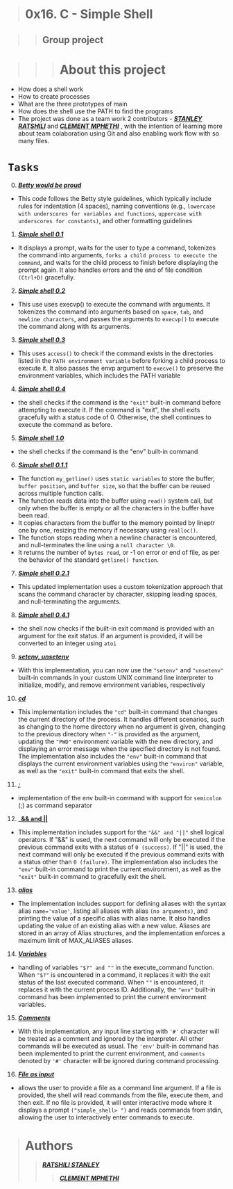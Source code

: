 > # 0x16. C - Simple Shell

>> ## Group project


> > > # About this project
- How does a shell work
- How to create processes
- What are the three prototypes of main
- How does the shell use the PATH to find the programs
- The project was done as a team work 2 contributors - ___[STANLEY RATSHILI]()___ and ___[CLEMENT MPHETHI]()___ , with the intention of learning more about team colaboration using Git and also enabling work flow with so many files.

# `Tasks`
0. ___[Betty would be proud](https://github.com/HoOdpHarMxcisT/simple_shell/blob/master/0-betty_style.c)___
- This code follows the Betty style guidelines, which typically include rules for indentation (4 spaces), naming conventions (e.g., `lowercase with underscores for variables and functions`, `uppercase with underscores for constants)`, and other formatting guidelines
1. ___[Simple shell 0.1](https://github.com/HoOdpHarMxcisT/simple_shell/blob/master/1-child_process.c)___
 - It displays a prompt, waits for the user to type a command, tokenizes the command into arguments, `forks a child process to execute the command`, and waits for the child process to finish before displaying the prompt again. It also handles errors and the end of file condition `(Ctrl+D)` gracefully.
2. ___[Simple shell 0.2](https://github.com/HoOdpHarMxcisT/simple_shell/blob/master/2-line.c)___
- This use uses execvp() to execute the command with arguments. It tokenizes the command into arguments based on `space`, `tab`, and `newline characters`, and passes the arguments to `execvp()` to execute the command along with its arguments.
3. ___[Simple shell 0.3](https://github.com/HoOdpHarMxcisT/simple_shell/blob/master/3-handle_the_power.c)___
- This uses `access()` to check if the command exists in the directories listed in the `PATH environment variable` before forking a child process to execute it. It also passes the envp argument to `execve()` to preserve the environment variables, which includes the PATH variable
4. ___[Simple shell 0.4](https://github.com/HoOdpHarMxcisT/simple_shell/blob/master/4-built_in.c)___
 - the shell checks if the command is the `"exit"` built-in command before attempting to execute it. If the command is "exit", the shell exits gracefully with a status code of 0. Otherwise, the shell continues to execute the command as before.
5. ___[Simple shell 1.0](https://github.com/HoOdpHarMxcisT/simple_shell/blob/master/5-implement_the_env.c)___
- the shell checks if the command is the "env" built-in command
6. ___[Simple shell 0.1.1](https://github.com/HoOdpHarMxcisT/simple_shell/blob/master/6-getline_function.c)___
- The function `my_getline()` uses `static variables` to store the buffer, `buffer position`, and `buffer size`, so that the buffer can be reused across multiple function calls.
- The function reads data into the buffer using `read()` system call, but only when the buffer is empty or all the characters in the buffer have been read.
- It copies characters from the buffer to the memory pointed by lineptr one by one, resizing the memory if necessary using `realloc()`.
- The function stops reading when a newline character is encountered, and null-terminates the line using a `null character \0`.
- It returns the number of `bytes read`, or -1 on error or end of file, as per the behavior of the standard `getline() function`.
7. ___[Simple shell 0.2.1](https://github.com/HoOdpHarMxcisT/simple_shell/blob/master/7-none_strtok.c)___
- This updated implementation uses a custom tokenization approach that scans the command character by character, skipping leading spaces, and null-terminating the arguments.
8. ___[Simple shell 0.4.1](https://github.com/HoOdpHarMxcisT/simple_shell/blob/master/8-handle_argument.c)___
- the shell now checks if the built-in exit command is provided with an argument for the exit status. If an argument is provided, it will be converted to an integer using `atoi`
9. ___[setenv, unsetenv](https://github.com/HoOdpHarMxcisT/simple_shell/blob/master/9-invironment.c)___
- With this implementation, you can now use the `"setenv"` and `"unsetenv"` built-in commands in your custom UNIX command line interpreter to initialize, modify, and remove environment variables, respectively
10. ___[cd](https://github.com/HoOdpHarMxcisT/simple_shell/blob/master/10-previous_directory.c)___
- This implementation includes the `"cd"` built-in command that changes the current directory of the process. It handles different scenarios, such as changing to the home directory when no argument is given, changing to the previous directory when `"-"` is provided as the argument, updating the `"PWD"` environment variable with the new directory, and displaying an error message when the specified directory is not found. The implementation also includes the `"env"` built-in command that displays the current environment variables using the `"environ"` variable, as well as the `"exit"` built-in command that exits the shell.
11. ___[;](https://github.com/HoOdpHarMxcisT/simple_shell/blob/master/11-semicolon.c)___
- implementation of the env built-in command with support for `semicolon` (;) as command separator
12. ___[&& and ||](https://github.com/HoOdpHarMxcisT/simple_shell/blob/master/12-logical_operators.c)__
- This implementation includes support for the `"&&" and "||"` shell logical operators. If "&&" is used, the next command will only be executed if the previous command exits with a status of `0 (success)`. If "||" is used, the next command will only be executed if the previous command exits with a status other than `0 (failure)`. The implementation also includes the `"env"` built-in command to print the current environment, as well as the `"exit"` built-in command to gracefully exit the shell.
13. ___[alias](https://github.com/HoOdpHarMxcisT/simple_shell/blob/master/13-alias_value.c)___
- The implementation includes support for defining aliases with the syntax alias `name='value'`, listing all aliases with alias `(no arguments)`, and printing the value of a specific alias with alias name. It also handles updating the value of an existing alias with a new value. Aliases are stored in an array of Alias structures, and the implementation enforces a maximum limit of MAX_ALIASES aliases.
14. ___[Variables](https://github.com/HoOdpHarMxcisT/simple_shell/blob/master/14-handle_variable.c)___
- handling of variables `"$?" and ""` in the execute_command function. When `"$?"` is encountered in a command, it replaces it with the exit status of the last executed command. When `""` is encountered, it replaces it with the current process ID. Additionally, the `"env"` built-in command has been implemented to print the current environment variables.
15. ___[Comments](https://github.com/HoOdpHarMxcisT/simple_shell/blob/master/15-comment.c)___
- With this implementation, any input line starting with `'#'` character will be treated as a comment and ignored by the interpreter. All other commands will be executed as usual. The `'env'` built-in command has been implemented to print the current environment, and `comments` denoted by `'#'` character will be ignored during command processing.
16. ___[File as input](https://github.com/HoOdpHarMxcisT/simple_shell/blob/master/16-read_and_process_command.c)___
- allows the user to provide a file as a command line argument. If a file is provided, the shell will read commands from the file, execute them, and then exit. If no file is provided, it will enter interactive mode where it displays a prompt `("simple_shell> ")` and reads commands from stdin, allowing the user to interactively enter commands to execute.

> # Authors
>> ___[RATSHILI STANLEY](https://github.com/RSstanley)___
> > > ___[CLEMENT MPHETHI](https://github.com/HoOdpHarMxcisT)___
